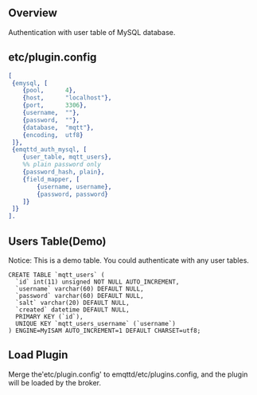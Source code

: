 ##  Overview

Authentication with user table of MySQL database.

## etc/plugin.config

```erlang
[
 {emysql, [
    {pool,      4},
    {host,      "localhost"},
    {port,      3306},
    {username,  ""}, 
    {password,  ""},
    {database,  "mqtt"},
    {encoding,  utf8}
 ]},
 {emqttd_auth_mysql, [
    {user_table, mqtt_users},
    %% plain password only
    {password_hash, plain},
    {field_mapper, [
        {username, username},
        {password, password}
    ]}
 ]}
].
```

## Users Table(Demo)

Notice: This is a demo table. You could authenticate with any user tables.

```
CREATE TABLE `mqtt_users` (
  `id` int(11) unsigned NOT NULL AUTO_INCREMENT,
  `username` varchar(60) DEFAULT NULL,
  `password` varchar(60) DEFAULT NULL,
  `salt` varchar(20) DEFAULT NULL,
  `created` datetime DEFAULT NULL,
  PRIMARY KEY (`id`),
  UNIQUE KEY `mqtt_users_username` (`username`)
) ENGINE=MyISAM AUTO_INCREMENT=1 DEFAULT CHARSET=utf8;
```

## Load Plugin

Merge the'etc/plugin.config' to emqttd/etc/plugins.config, and the plugin will be loaded by the  broker.

